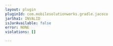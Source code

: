 ```yaml
---
layout: plugin
pluginId: com.mobilesolutionworks.gradle.jacoco
jarSha1: INVALID
isJarAvailable: false
error: NONE
violations: []

---
```

